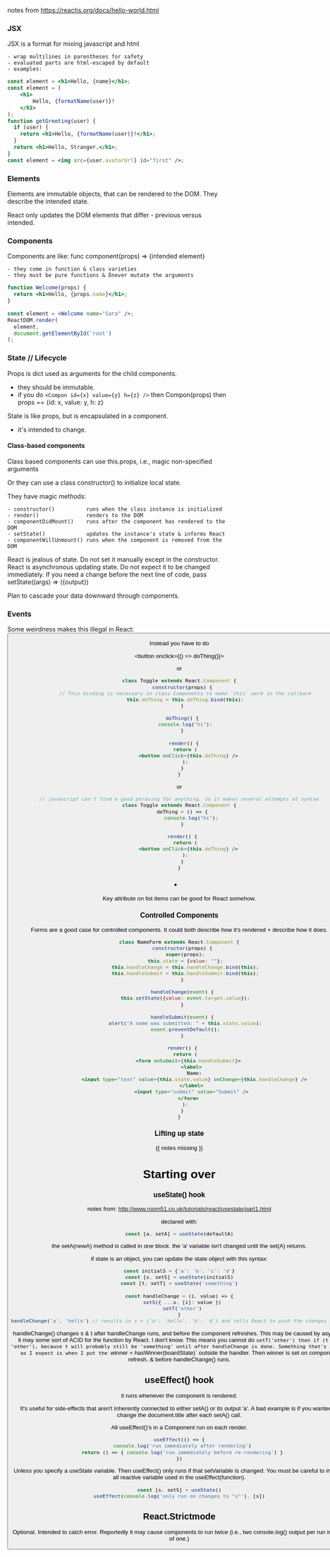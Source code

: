 notes from https://reactjs.org/docs/hello-world.html


### JSX

JSX is a format for mixing javascript and html

    - wrap multilines in parentheses for safety
    - evaluated parts are html-escaped by default 
    - examples:
```jsx
const element = <h1>Hello, {name}</h1>;
const element = (
    <h1>
        Hello, {formatName(user)}!
    </h1>
);
function getGreeting(user) {
  if (user) {
    return <h1>Hello, {formatName(user)}!</h1>;
  }
  return <h1>Hello, Stranger.</h1>;
}
const element = <img src={user.avatarUrl} id="first" />;
```

### Elements

Elements are immutable objects, that can be rendered to the DOM.  They describe the intended state.

React only updates the DOM elements that differ - previous versus intended.

### Components

Components are like:  func component(props) => {intended element}

    - they come in function & class varieties
    - they must be pure functions & ßnever mutate the arguments

```jsx
function Welcome(props) {
  return <h1>Hello, {props.name}</h1>;
}

const element = <Welcome name="Sara" />;
ReactDOM.render(
  element,
  document.getElementById('root')
);
```

### State // Lifecycle

Props is dict used as arguments for the child components.
  - they should be immutable.
  - if you do `<Compon id={x} value={y} h={z} />` then Compon(props) then props == {id: x, value: y, h: z} 

State is like props, but is encapsulated in a component.
  - it's intended to change.

#### Class-based components

Class based components can use this.props,  i.e., magic non-specified arguments 

Or they can use a class constructor() to initialize local state.

They have magic methods:
    
    - constructor()          runs when the class instance is initialized
    - render()               renders to the DOM
    - componentDidMount()    runs after the component has rendered to the DOM
    - setState()             updates the instance's state & informs React
    - componentWillUnmount() runs when the component is removed from the DOM  

React is jealous of state.  Do not set it manually except in the constructor.
React is asynchronous updating state.  Do not expect it to be changed immediately.
If you need a change before the next line of code, pass setState((args) => ({output})

Plan to cascade your data downward through components.

### Events

Some weirdness makes this illegal in React:  <button onclick="doThing()">

Instead you have to do 

<button onclick={() => doThing()}> 

or

```jsx
class Toggle extends React.Component {
  constructor(props) {
    // This binding is necessary in class Components to make `this` work in the callback
    this.doThing = this.doThing.bind(this);
  }

  doThing() {
    console.log("hi");
  }

   render() {
    return (
      <button onClick={this.doThing} />
    );
  }
}
```

or

```jsx
// javascript can't find a good phrasing for anything, so it makes several attempts at syntax
class Toggle extends React.Component {
  doThing = () => {
        console.log("hi");
  }

  render() {
    return (
      <button onClick={this.doThing} />
    );
  }
}
```

### <li key={someKey.toString()}>

Key attribute on list items can be good for React somehow.

### Controlled Components

Forms are a good case for controlled components.  It could both describe how it's rendered + describe how it does.  

```jsx
class NameForm extends React.Component {
  constructor(props) {
    super(props);
    this.state = {value: ""};
    this.handleChange = this.handleChange.bind(this);
    this.handleSubmit = this.handleSubmit.bind(this);
  }

  handleChange(event) {
    this.setState({value: event.target.value});
  }

  handleSubmit(event) {
    alert("A name was submitted: " + this.state.value);
    event.preventDefault();
  }

  render() {
    return (
      <form onSubmit={this.handleSubmit}>
        <label>
          Name:
          <input type="text" value={this.state.value} onChange={this.handleChange} />
        </label>
        <input type="submit" value="Submit" />
      </form>
    );
  }
}
```  

### Lifting up state

{{ notes missing }}

# Starting over

### useState() hook

notes from: http://www.room51.co.uk/tutorials/react/usestate/part1.html

declared with:

```jsx
const [a, setA] = useState(defaultA)
```

the setA(newA) method is called in one block.  the 'a' variable isn't changed until the set(A) returns.


if state is an object, you can update the state object with this syntax:

```jsx
const initialS = {'a': 'b', 'c': 'd'}
const [s, setS] = useState(initialS)
const [t, setT] = useState('something')

const handleChange = (i, value) => {
  setS({ ...s, [i]: value })
  setT('other')
}
handleChange('a', 'hello') // results in s = {'a': 'hello', 'b': 'd'} and tells React to push the changes onward
```

handleChange() changes s & t after handleChange runs, and before the component refreshes.
This may be caused by async, or it may some sort of ACID for the function by React.  I don't know.
This means you cannot do `setT('other') then if (t === 'other'), because t will probably still be 'something' until after handleChange is done.
Something that's acting as I expect is when I put the `winner = hasWinner(boardState)` outside the handler.  Then winner is set on component refresh, & before handleChange() runs.

## useEffect() hook

it runs whenever the component is rendered.

It's useful for side-effects that aren't inherently connected to either setA() or its output 'a'.
A bad example is if you wanted to change the document.title after each setA() call.

All useEffect()'s in a Component run on each render.

```jsx
useEffect(() => {
  console.log('run immediately after rendering')
  return () => { console.log('run immediately before re-rendering') }
})
```

Unless you specify a useState variable.  Then useEffect() only runs if that setVariable is changed.
You must be careful to include all reactive variable used in the useEffect(function).

```jsx
const [s, setS] = useState()
useEffect(console.log('only run on changes to "s"'), [s])
```


## React.Strictmode

Optional.  Intended to catch error.  Reportedly it may cause components to run twice (i.e., two console.log() output per run instead of one.)

